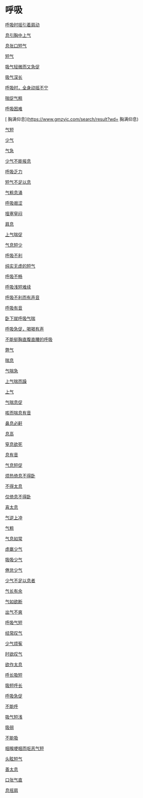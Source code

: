 # 呼吸[呼吸时摇引着肩动](https://www.gmzyjc.com/search/result?wd=呼吸时摇引着肩动)[息引胸中上气](https://www.gmzyjc.com/search/result?wd=息引胸中上气)[息张口短气](https://www.gmzyjc.com/search/result?wd=息张口短气)[短气](https://www.gmzyjc.com/search/result?wd=短气)[吸气轻微而又急促](https://www.gmzyjc.com/search/result?wd=吸气轻微而又急促)[吸气深长](https://www.gmzyjc.com/search/result?wd=吸气深长)[呼吸时，全身动摇不宁](https://www.gmzyjc.com/search/result?wd=呼吸时，全身动摇不宁)[喘促气粗](https://www.gmzyjc.com/search/result?wd=喘促气粗)[呼吸困难](https://www.gmzyjc.com/search/result?wd=呼吸困难)[ 胸满仰息](https://www.gmzyjc.com/search/result?wd= 胸满仰息)[气短](https://www.gmzyjc.com/search/result?wd=气短)[少气](https://www.gmzyjc.com/search/result?wd=少气)[气急](https://www.gmzyjc.com/search/result?wd=气急)[少气不能报息](https://www.gmzyjc.com/search/result?wd=少气不能报息)[呼吸乏力](https://www.gmzyjc.com/search/result?wd=呼吸乏力)[短气不足以息](https://www.gmzyjc.com/search/result?wd=短气不足以息)[气粗息涌](https://www.gmzyjc.com/search/result?wd=气粗息涌)[呼吸艰涩](https://www.gmzyjc.com/search/result?wd=呼吸艰涩)[噎塞窒闷](https://www.gmzyjc.com/search/result?wd=噎塞窒闷)[肩息](https://www.gmzyjc.com/search/result?wd=肩息)[上气喘促](https://www.gmzyjc.com/search/result?wd=上气喘促)[气息短少](https://www.gmzyjc.com/search/result?wd=气息短少)[呼吸不利](https://www.gmzyjc.com/search/result?wd=呼吸不利)[纯实无虚的短气](https://www.gmzyjc.com/search/result?wd=纯实无虚的短气)[呼吸不畅](https://www.gmzyjc.com/search/result?wd=呼吸不畅)[呼吸浅短难续](https://www.gmzyjc.com/search/result?wd=呼吸浅短难续)[呼吸不利而有声音](https://www.gmzyjc.com/search/result?wd=呼吸不利而有声音)[呼吸有音](https://www.gmzyjc.com/search/result?wd=呼吸有音)[卧下就呼吸气喘](https://www.gmzyjc.com/search/result?wd=卧下就呼吸气喘)[呼吸急促，喝喝有声](https://www.gmzyjc.com/search/result?wd=呼吸急促，喝喝有声)[不能挺胸直腹直腰的呼吸](https://www.gmzyjc.com/search/result?wd=不能挺胸直腹直腰的呼吸)[弊气](https://www.gmzyjc.com/search/result?wd=弊气)[喘息](https://www.gmzyjc.com/search/result?wd=喘息)[气喘急](https://www.gmzyjc.com/search/result?wd=气喘急)[上气喘而躁](https://www.gmzyjc.com/search/result?wd=上气喘而躁)[上气](https://www.gmzyjc.com/search/result?wd=上气)[气喘息促](https://www.gmzyjc.com/search/result?wd=气喘息促)[咳而喘息有音](https://www.gmzyjc.com/search/result?wd=咳而喘息有音)[鼻息必鼾](https://www.gmzyjc.com/search/result?wd=鼻息必鼾)[息高](https://www.gmzyjc.com/search/result?wd=息高)[窒息欲死](https://www.gmzyjc.com/search/result?wd=窒息欲死)[息有音](https://www.gmzyjc.com/search/result?wd=息有音)[气息短促](https://www.gmzyjc.com/search/result?wd=气息短促)[烦热倚息不得卧](https://www.gmzyjc.com/search/result?wd=烦热倚息不得卧)[不得太息](https://www.gmzyjc.com/search/result?wd=不得太息)[仅倚息不得卧](https://www.gmzyjc.com/search/result?wd=仅倚息不得卧)[喜太息](https://www.gmzyjc.com/search/result?wd=喜太息)[气逆上冲](https://www.gmzyjc.com/search/result?wd=气逆上冲)[气粗](https://www.gmzyjc.com/search/result?wd=气粗)[气息如常](https://www.gmzyjc.com/search/result?wd=气息如常)[虚羸少气](https://www.gmzyjc.com/search/result?wd=虚羸少气)[吸吸少气](https://www.gmzyjc.com/search/result?wd=吸吸少气)[倦怠少气](https://www.gmzyjc.com/search/result?wd=倦怠少气)[少气不足以息者](https://www.gmzyjc.com/search/result?wd=少气不足以息者)[气长有余](https://www.gmzyjc.com/search/result?wd=气长有余)[气如欲断](https://www.gmzyjc.com/search/result?wd=气如欲断)[出气不爽](https://www.gmzyjc.com/search/result?wd=出气不爽)[呼吸气短](https://www.gmzyjc.com/search/result?wd=呼吸气短)[经常叹气](https://www.gmzyjc.com/search/result?wd=经常叹气)[少气烦寃](https://www.gmzyjc.com/search/result?wd=少气烦寃)[时欲叹气](https://www.gmzyjc.com/search/result?wd=时欲叹气)[欲作太息](https://www.gmzyjc.com/search/result?wd=欲作太息)[呼长吸短](https://www.gmzyjc.com/search/result?wd=呼长吸短)[吸短呼长](https://www.gmzyjc.com/search/result?wd=吸短呼长)[呼吸急促](https://www.gmzyjc.com/search/result?wd=呼吸急促)[不能呼](https://www.gmzyjc.com/search/result?wd=不能呼)[吸气短浅](https://www.gmzyjc.com/search/result?wd=吸气短浅)[吸弱](https://www.gmzyjc.com/search/result?wd=吸弱)[不能吸](https://www.gmzyjc.com/search/result?wd=不能吸)[咽喉哽咽而呕恶气短](https://www.gmzyjc.com/search/result?wd=咽喉哽咽而呕恶气短)[头眩短气](https://www.gmzyjc.com/search/result?wd=头眩短气)[善太息](https://www.gmzyjc.com/search/result?wd=善太息)[口张气直](https://www.gmzyjc.com/search/result?wd=口张气直)[息摇肩](https://www.gmzyjc.com/search/result?wd=息摇肩)